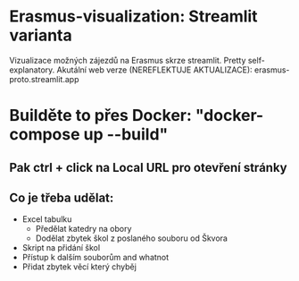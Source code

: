 # Erasmus-visualization: Streamlit varianta
Vizualizace možných zájezdů na Erasmus skrze streamlit. Pretty self-explanatory.
Akutální web verze (NEREFLEKTUJE AKTUALIZACE): erasmus-proto.streamlit.app

# Builděte to přes Docker: "docker-compose up --build"
## Pak ctrl + click na Local URL pro otevření stránky 

## Co je třeba udělat:
- Excel tabulku
    - Předělat katedry na obory
    - Dodělat zbytek škol z poslaného souboru od Škvora
- Skript na přidání škol
- Přístup k dalším souborům and whatnot
- Přidat zbytek věcí který chyběj


